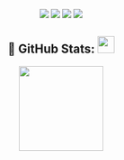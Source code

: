 <p align="center">
  <a href="https://discord.com/users/566699236264116224"><img src="https://img.shields.io/badge/Cinax%20-7289DA.svg?&style=for-the-badge&logo=discord&logoColor=white"></a>
  <a href="https://github.com/Cinaxxx"><img src="https://img.shields.io/badge/Cinax%20-1d202b.svg?&style=for-the-badge&logo=github&logoColor=white"></a>
  <a href="https://discord.gg/73ETf8R8fH"><img src="https://img.shields.io/badge/RealTayfa%20-7289DA.svg?&style=for-the-badge&logo=discord&logoColor=white"></a>
  <a href="https://open.spotify.com/user/gayujq2s13hkn018kqtto52mn?si=f863ee2d23964ba8"><img src="https://img.shields.io/badge/Cinax%20-1d202b.svg?&style=for-the-badge&logo=spotify&logoColor=green"></a>
</p>

<h2 align="center">🍒 GitHub Stats: <img src="https://raw.githubusercontent.com/iampavangandhi/iampavangandhi/master/gifs/Hi.gif" width="30px"> </h2>
<div align="center">
    <img src="https://github-readme-stats.vercel.app/api?username=Cinaxxx&show_icons=true&theme=dark&hide_border=true" width="%100" height="150px">
    <br>
</div>
